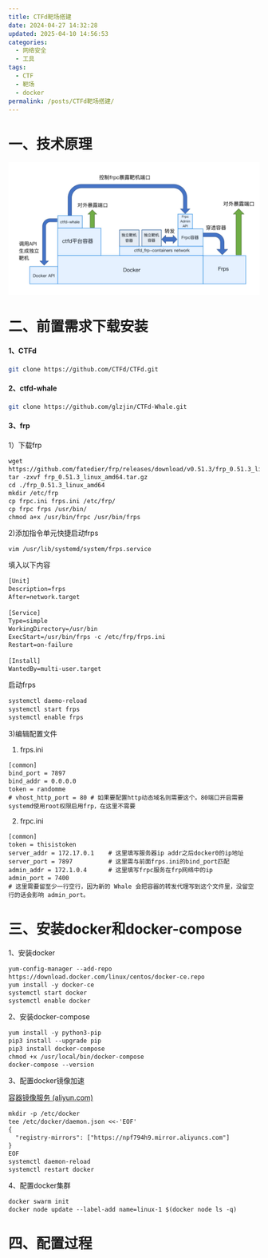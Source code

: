 ```yaml
---
title: CTFd靶场搭建
date: 2024-04-27 14:32:28
updated: 2025-04-10 14:56:53
categories:
  - 网络安全
  - 工具
tags:
  - CTF
  - 靶场
  - docker
permalink: /posts/CTFd靶场搭建/
---
```

# 一、技术原理

![IMG\_0441](CTFd靶场搭建/IMG_0441.jpg)

# 二、前置需求下载安装

#### 1、CTFd

```bash
git clone https://github.com/CTFd/CTFd.git
```

#### 2、ctfd-whale

```bash
git clone https://github.com/glzjin/CTFd-Whale.git
```

#### 3、frp

1）下载frp

```shell
wget https://github.com/fatedier/frp/releases/download/v0.51.3/frp_0.51.3_linux_amd64.tar.gz
tar -zxvf frp_0.51.3_linux_amd64.tar.gz
cd ./frp_0.51.3_linux_amd64
mkdir /etc/frp
cp frpc.ini frps.ini /etc/frp/
cp frpc frps /usr/bin/
chmod a+x /usr/bin/frpc /usr/bin/frps
```

2)添加指令单元快捷启动frps

```shell
vim /usr/lib/systemd/system/frps.service
```

填入以下内容

```shell
[Unit]
Description=frps
After=network.target

[Service]
Type=simple
WorkingDirectory=/usr/bin
ExecStart=/usr/bin/frps -c /etc/frp/frps.ini
Restart=on-failure

[Install]
WantedBy=multi-user.target
```

启动frps

```bash
systemctl daemo-reload
systemctl start frps
systemctl enable frps
```

3)编辑配置文件

1. frps.ini

```shell
[common]
bind_port = 7897
bind_addr = 0.0.0.0
token = randomme
# vhost_http_port = 80 # 如果要配置http动态域名则需要这个。80端口开启需要systemd使用root权限启用frp，在这里不需要
```

2. frpc.ini

```shell
[common]
token = thisistoken
server_addr = 172.17.0.1    # 这里填写服务器ip addr之后docker0的ip地址
server_port = 7897          # 这里需与前面frps.ini的bind_port匹配
admin_addr = 172.1.0.4      # 这里填写frpc服务在frp网络中的ip
admin_port = 7400
# 这里需要留至少一行空行，因为新的 Whale 会把容器的转发代理写到这个文件里，没留空行的话会影响 admin_port。
```

# 三、安装docker和docker-compose

1、安装docker

```shell
yum-config-manager --add-repo https://download.docker.com/linux/centos/docker-ce.repo
yum install -y docker-ce
systemctl start docker
systemctl enable docker
```

2、安装docker-compose

```shell
yum install -y python3-pip
pip3 install --upgrade pip
pip3 install docker-compose
chmod +x /usr/local/bin/docker-compose
docker-compose --version
```

3、配置docker镜像加速

[容器镜像服务 (aliyun.com)](https://cr.console.aliyun.com/cn-hangzhou/instances/mirrors?accounttraceid=6b9f1ae9b14d403abfd97de2740117f3fiof)

```shell
mkdir -p /etc/docker
tee /etc/docker/daemon.json <<-'EOF'
{
  "registry-mirrors": ["https://npf794h9.mirror.aliyuncs.com"]
}
EOF
systemctl daemon-reload
systemctl restart docker
```

4、配置docker集群

```shell
docker swarm init
docker node update --label-add name=linux-1 $(docker node ls -q)
```

# 四、配置过程

